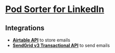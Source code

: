 # [Pod Sorter for LinkedIn](http://linkedin-pod-sorter.herokuapp.com)


## Integrations
* [**Airtable API**](https://airtable.com/api) to store emails
* [**SendGrid v3 Transactional API**](https://sendgrid.com/docs/api-reference/) to send emails
